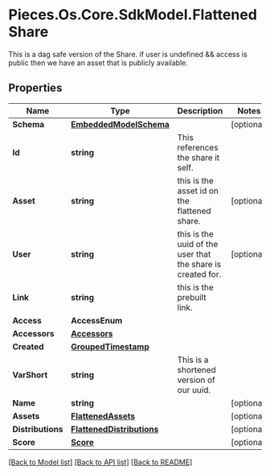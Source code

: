 # Pieces.Os.Core.SdkModel.FlattenedShare
This is a dag safe version of the Share.  if user is undefined && access is public then we have an asset that is publicly available.

## Properties

Name | Type | Description | Notes
------------ | ------------- | ------------- | -------------
**Schema** | [**EmbeddedModelSchema**](EmbeddedModelSchema.md) |  | [optional] 
**Id** | **string** | This references the share it self. | 
**Asset** | **string** | this is the asset id on the flattened share. | [optional] 
**User** | **string** | this is the uuid of the user that the share is created for. | [optional] 
**Link** | **string** | this is the prebuilt link. | 
**Access** | **AccessEnum** |  | 
**Accessors** | [**Accessors**](Accessors.md) |  | 
**Created** | [**GroupedTimestamp**](GroupedTimestamp.md) |  | 
**VarShort** | **string** | This is a shortened version of our uuid. | 
**Name** | **string** |  | [optional] 
**Assets** | [**FlattenedAssets**](FlattenedAssets.md) |  | [optional] 
**Distributions** | [**FlattenedDistributions**](FlattenedDistributions.md) |  | [optional] 
**Score** | [**Score**](Score.md) |  | [optional] 

[[Back to Model list]](../README.md#documentation-for-models) [[Back to API list]](../README.md#documentation-for-api-endpoints) [[Back to README]](../README.md)


